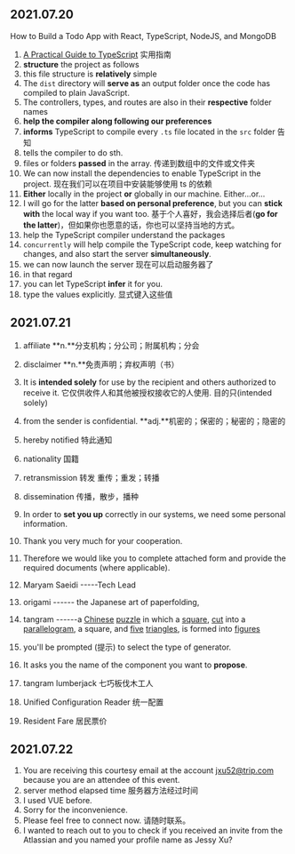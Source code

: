 ## 2021.07.20

How to Build a Todo App with React, TypeScript, NodeJS, and MongoDB

1. [A Practical Guide to TypeScript](https://www.ibrahima-ndaw.com/blog/a-practical-guide-to-typescript/)  实用指南
2. **structure** the project as follows 
3. this file structure is **relatively** simple
4. The `dist` directory will **serve as** an output folder once the code has compiled to plain JavaScript.
5. The controllers, types, and routes are also in their **respective** folder names
6. **help the compiler along following our preferences**
7. **informs** TypeScript to compile every `.ts` file located in the `src` folder 告知
8. tells the compiler to do sth.
9. files or folders **passed** in the array. 传递到数组中的文件或文件夹
10. We can now install the dependencies to enable TypeScript in the project. 现在我们可以在项目中安装能够使用 ts 的依赖
11. **Either** locally in the project **or** globally in our machine.  Either...or...
12. I will go for the latter **based on personal preference**, but you can **stick with** the local way if you want too. 基于个人喜好，我会选择后者(**go for the latter**)，但如果你也愿意的话，你也可以坚持当地的方式。
13. help the TypeScript compiler understand the packages
14. `concurrently` will help compile the TypeScript code, keep watching for changes, and also start the server **simultaneously**. 
15. we can now launch the server 现在可以启动服务器了
16. in that regard
17. you can let TypeScript **infer** it for you.
18. type the values explicitly. 显式键入这些值







## 2021.07.21

1. affiliate   **n.**分支机构；分公司；附属机构；分会 
2. disclaimer **n.**免责声明；弃权声明（书）
3. It is **intended solely** for use by the recipient and others authorized to receive it. 它仅供收件人和其他被授权接收它的人使用. 目的只(intended solely)
4. from the sender is confidential. **adj.**机密的；保密的；秘密的；隐密的
5. hereby notified 特此通知
6. nationality 国籍
7. retransmission 转发 重传；重发；转播
8. dissemination 传播，散步，播种
9. In order to **set you up** correctly in our systems, we need some personal information.
10. Thank you very much for your cooperation. 
11. Therefore we would like you to complete attached form and provide the required documents (where applicable).



1. Maryam Saeidi -----Tech Lead
2. origami ------ the Japanese art of paperfolding,
3. tangram ------a [Chinese](https://www.collinsdictionary.com/zh/dictionary/english/chinese) [puzzle](https://www.collinsdictionary.com/zh/dictionary/english/puzzle) in which a [square](https://www.collinsdictionary.com/zh/dictionary/english/square), [cut](https://www.collinsdictionary.com/zh/dictionary/english/cut) into a [parallelogram](https://www.collinsdictionary.com/zh/dictionary/english/parallelogram), a square, and [five](https://www.collinsdictionary.com/zh/dictionary/english/five) [triangles](https://www.collinsdictionary.com/zh/dictionary/english/triangle), is formed into [figures](https://www.collinsdictionary.com/zh/dictionary/english/figure)
4. you'll be prompted (提示) to select the type of generator.
5. It asks you the name of the component you want to **propose**.
6. tangram lumberjack 七巧板伐木工人
7. Unified Configuration Reader 统一配置
8. Resident Fare 居民票价





## 2021.07.22

1. You are receiving this courtesy email at the account [jxu52@trip.com](mailto:jxu52@trip.com) because you are an attendee of this event.
2. server method elapsed time 服务器方法经过时间
3. I used VUE before.
4. Sorry for the inconvenience.
5. Please feel free to connect now. 请随时联系。
6. I wanted to reach out to you to check if you received an invite from the Atlassian and you named your profile name as Jessy Xu?


